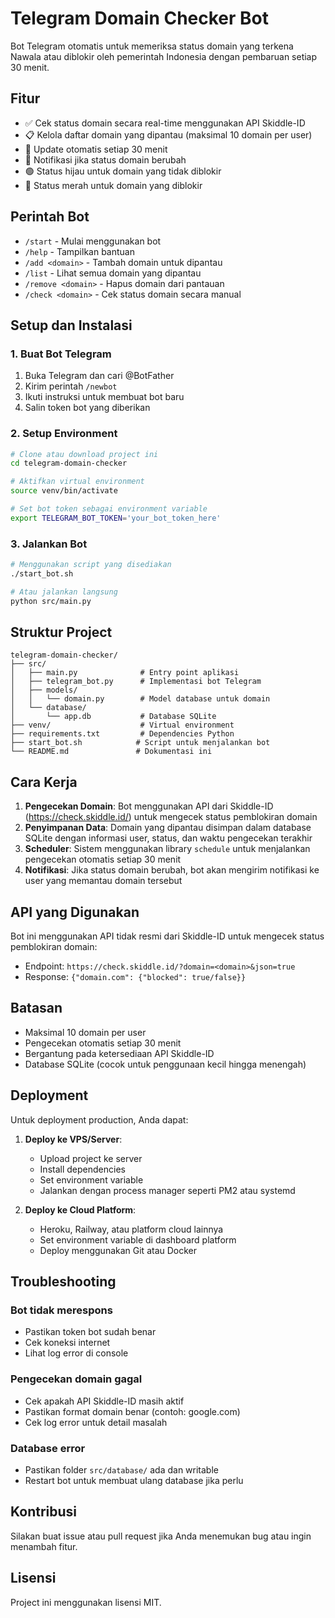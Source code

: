 # Telegram Domain Checker Bot

Bot Telegram otomatis untuk memeriksa status domain yang terkena Nawala atau diblokir oleh pemerintah Indonesia dengan pembaruan setiap 30 menit.

## Fitur

- ✅ Cek status domain secara real-time menggunakan API Skiddle-ID
- 📋 Kelola daftar domain yang dipantau (maksimal 10 domain per user)
- 🔄 Update otomatis setiap 30 menit
- 🚨 Notifikasi jika status domain berubah
- 🟢 Status hijau untuk domain yang tidak diblokir
- 🔴 Status merah untuk domain yang diblokir

## Perintah Bot

- `/start` - Mulai menggunakan bot
- `/help` - Tampilkan bantuan
- `/add <domain>` - Tambah domain untuk dipantau
- `/list` - Lihat semua domain yang dipantau
- `/remove <domain>` - Hapus domain dari pantauan
- `/check <domain>` - Cek status domain secara manual

## Setup dan Instalasi

### 1. Buat Bot Telegram

1. Buka Telegram dan cari @BotFather
2. Kirim perintah `/newbot`
3. Ikuti instruksi untuk membuat bot baru
4. Salin token bot yang diberikan

### 2. Setup Environment

```bash
# Clone atau download project ini
cd telegram-domain-checker

# Aktifkan virtual environment
source venv/bin/activate

# Set bot token sebagai environment variable
export TELEGRAM_BOT_TOKEN='your_bot_token_here'
```

### 3. Jalankan Bot

```bash
# Menggunakan script yang disediakan
./start_bot.sh

# Atau jalankan langsung
python src/main.py
```

## Struktur Project

```
telegram-domain-checker/
├── src/
│   ├── main.py              # Entry point aplikasi
│   ├── telegram_bot.py      # Implementasi bot Telegram
│   ├── models/
│   │   └── domain.py        # Model database untuk domain
│   └── database/
│       └── app.db           # Database SQLite
├── venv/                    # Virtual environment
├── requirements.txt         # Dependencies Python
├── start_bot.sh            # Script untuk menjalankan bot
└── README.md               # Dokumentasi ini
```

## Cara Kerja

1. **Pengecekan Domain**: Bot menggunakan API dari Skiddle-ID (https://check.skiddle.id/) untuk mengecek status pemblokiran domain
2. **Penyimpanan Data**: Domain yang dipantau disimpan dalam database SQLite dengan informasi user, status, dan waktu pengecekan terakhir
3. **Scheduler**: Sistem menggunakan library `schedule` untuk menjalankan pengecekan otomatis setiap 30 menit
4. **Notifikasi**: Jika status domain berubah, bot akan mengirim notifikasi ke user yang memantau domain tersebut

## API yang Digunakan

Bot ini menggunakan API tidak resmi dari Skiddle-ID untuk mengecek status pemblokiran domain:
- Endpoint: `https://check.skiddle.id/?domain=<domain>&json=true`
- Response: `{"domain.com": {"blocked": true/false}}`

## Batasan

- Maksimal 10 domain per user
- Pengecekan otomatis setiap 30 menit
- Bergantung pada ketersediaan API Skiddle-ID
- Database SQLite (cocok untuk penggunaan kecil hingga menengah)

## Deployment

Untuk deployment production, Anda dapat:

1. **Deploy ke VPS/Server**:
   - Upload project ke server
   - Install dependencies
   - Set environment variable
   - Jalankan dengan process manager seperti PM2 atau systemd

2. **Deploy ke Cloud Platform**:
   - Heroku, Railway, atau platform cloud lainnya
   - Set environment variable di dashboard platform
   - Deploy menggunakan Git atau Docker

## Troubleshooting

### Bot tidak merespons
- Pastikan token bot sudah benar
- Cek koneksi internet
- Lihat log error di console

### Pengecekan domain gagal
- Cek apakah API Skiddle-ID masih aktif
- Pastikan format domain benar (contoh: google.com)
- Cek log error untuk detail masalah

### Database error
- Pastikan folder `src/database/` ada dan writable
- Restart bot untuk membuat ulang database jika perlu

## Kontribusi

Silakan buat issue atau pull request jika Anda menemukan bug atau ingin menambah fitur.

## Lisensi

Project ini menggunakan lisensi MIT.

